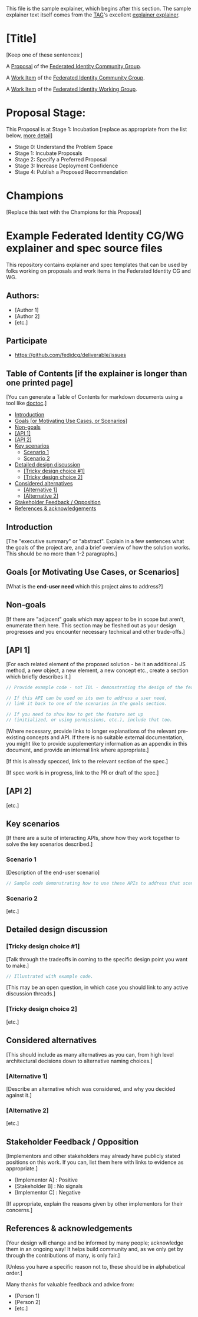 This file is the sample explainer, which begins after this section. The
sample explainer text itself comes from the
[TAG](https://w3ctag.github.io/)'s excellent
[explainer explainer](https://w3ctag.github.io/explainers).

<!-- When creating a new explainer, delete everything above the following line -->
# [Title]

[Keep one of these sentences:]

A [Proposal](https://fedidcg.github.io/charter#proposals)
of the [Federated Identity Community Group](https://fedidcg.github.io/).

A [Work Item](https://fedidcg.github.io/charter#work-items)
of the [Federated Identity Community Group](https://fedidcg.github.io/).

A [Work Item](https://w3c-fedid.github.io/charter#work-items)
of the [Federated Identity Working Group](https://w3c-fedid.github.io/).

# Proposal Stage: 

This Proposal is at Stage 1: Incubation
[replace as appropriate from the list below, [more detail](https://github.com/w3c-fedid/Administration/blob/main/proposals-CG-WG.md)]

* Stage 0: Understand the Problem Space
* Stage 1: Incubate Proposals
* Stage 2: Specify a Preferred Proposal
* Stage 3: Increase Deployment Confidence
* Stage 4: Publish a Proposed Recommendation

# Champions

[Replace this text with the Champions for this Proposal]



# Example Federated Identity CG/WG explainer and spec source files

This repository contains explainer and spec templates that can be used
by folks working on proposals and work items in the Federated Identity CG and WG.


## Authors:

- [Author 1]
- [Author 2]
- [etc.]

## Participate
- https://github.com/fedidcg/deliverable/issues

## Table of Contents [if the explainer is longer than one printed page]

[You can generate a Table of Contents for markdown documents using a tool like [doctoc](https://github.com/thlorenz/doctoc).]

<!-- START doctoc generated TOC please keep comment here to allow auto update -->
<!-- DON'T EDIT THIS SECTION, INSTEAD RE-RUN doctoc TO UPDATE -->


- [Introduction](#introduction)
- [Goals [or Motivating Use Cases, or Scenarios]](#goals-or-motivating-use-cases-or-scenarios)
- [Non-goals](#non-goals)
- [[API 1]](#api-1)
- [[API 2]](#api-2)
- [Key scenarios](#key-scenarios)
  - [Scenario 1](#scenario-1)
  - [Scenario 2](#scenario-2)
- [Detailed design discussion](#detailed-design-discussion)
  - [[Tricky design choice #1]](#tricky-design-choice-1)
  - [[Tricky design choice 2]](#tricky-design-choice-2)
- [Considered alternatives](#considered-alternatives)
  - [[Alternative 1]](#alternative-1)
  - [[Alternative 2]](#alternative-2)
- [Stakeholder Feedback / Opposition](#stakeholder-feedback--opposition)
- [References & acknowledgements](#references--acknowledgements)

<!-- END doctoc generated TOC please keep comment here to allow auto update -->

## Introduction

[The "executive summary" or "abstract".
Explain in a few sentences what the goals of the project are,
and a brief overview of how the solution works.
This should be no more than 1-2 paragraphs.]

## Goals [or Motivating Use Cases, or Scenarios]

[What is the **end-user need** which this project aims to address?]

## Non-goals

[If there are "adjacent" goals which may appear to be in scope but aren't,
enumerate them here. This section may be fleshed out as your design progresses and you encounter necessary technical and other trade-offs.]

## [API 1]

[For each related element of the proposed solution - be it an additional JS method, a new object, a new element, a new concept etc., create a section which briefly describes it.]

```js
// Provide example code - not IDL - demonstrating the design of the feature.

// If this API can be used on its own to address a user need,
// link it back to one of the scenarios in the goals section.

// If you need to show how to get the feature set up
// (initialized, or using permissions, etc.), include that too.
```

[Where necessary, provide links to longer explanations of the relevant pre-existing concepts and API.
If there is no suitable external documentation, you might like to provide supplementary information as an appendix in this document, and provide an internal link where appropriate.]

[If this is already specced, link to the relevant section of the spec.]

[If spec work is in progress, link to the PR or draft of the spec.]

## [API 2]

[etc.]

## Key scenarios

[If there are a suite of interacting APIs, show how they work together to solve the key scenarios described.]

### Scenario 1

[Description of the end-user scenario]

```js
// Sample code demonstrating how to use these APIs to address that scenario.
```

### Scenario 2

[etc.]

## Detailed design discussion

### [Tricky design choice #1]

[Talk through the tradeoffs in coming to the specific design point you want to make.]

```js
// Illustrated with example code.
```

[This may be an open question,
in which case you should link to any active discussion threads.]

### [Tricky design choice 2]

[etc.]

## Considered alternatives

[This should include as many alternatives as you can,
from high level architectural decisions down to alternative naming choices.]

### [Alternative 1]

[Describe an alternative which was considered,
and why you decided against it.]

### [Alternative 2]

[etc.]

## Stakeholder Feedback / Opposition

[Implementors and other stakeholders may already have publicly stated positions on this work. If you can, list them here with links to evidence as appropriate.]

- [Implementor A] : Positive
- [Stakeholder B] : No signals
- [Implementor C] : Negative

[If appropriate, explain the reasons given by other implementors for their concerns.]

## References & acknowledgements

[Your design will change and be informed by many people; acknowledge them in an ongoing way! It helps build community and, as we only get by through the contributions of many, is only fair.]

[Unless you have a specific reason not to, these should be in alphabetical order.]

Many thanks for valuable feedback and advice from:

- [Person 1]
- [Person 2]
- [etc.]
